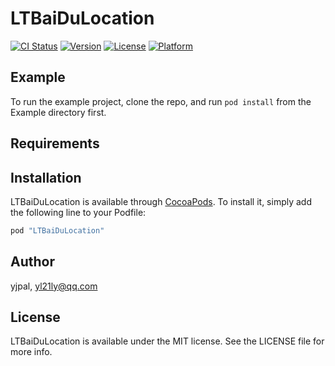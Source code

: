 # LTBaiDuLocation

[![CI Status](http://img.shields.io/travis/yjpal/LTBaiDuLocation.svg?style=flat)](https://travis-ci.org/yjpal/LTBaiDuLocation)
[![Version](https://img.shields.io/cocoapods/v/LTBaiDuLocation.svg?style=flat)](http://cocoapods.org/pods/LTBaiDuLocation)
[![License](https://img.shields.io/cocoapods/l/LTBaiDuLocation.svg?style=flat)](http://cocoapods.org/pods/LTBaiDuLocation)
[![Platform](https://img.shields.io/cocoapods/p/LTBaiDuLocation.svg?style=flat)](http://cocoapods.org/pods/LTBaiDuLocation)

## Example

To run the example project, clone the repo, and run `pod install` from the Example directory first.

## Requirements

## Installation

LTBaiDuLocation is available through [CocoaPods](http://cocoapods.org). To install
it, simply add the following line to your Podfile:

```ruby
pod "LTBaiDuLocation"
```

## Author

yjpal, yl21ly@qq.com

## License

LTBaiDuLocation is available under the MIT license. See the LICENSE file for more info.
